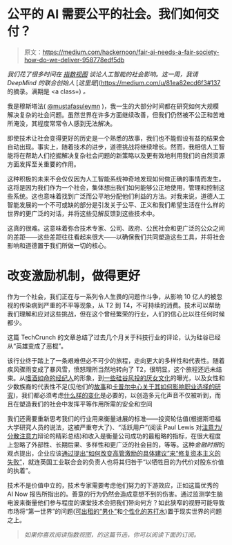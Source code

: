 # 公平的 AI 需要公平的社会。我们如何交付？

> 原文：<https://medium.com/hackernoon/fair-ai-needs-a-fair-society-how-do-we-deliver-958778edf5db>

*我们花了很多时间在* [*指数视图*](http://www.exponentialview.co/newsletter) *谈论人工智能的社会影响。这一周，我请 DeepMind 的联合创始人* [*这里是*](https://medium.com/u/81ea82ecd6f3#137 的摘录。满期是</em> <a class=) *。*

我是穆斯塔法( [@mustafasuleymn](http://twitter.com/@mustafasuleymn) )，我一生的大部分时间都在研究如何大规模解决复杂的社会问题。虽然世界在许多方面继续改善，但我们仍然被不公正和苦难所淹没，其程度常常令人感到无法解决。

即使技术让社会变得更好的历史是一个熟悉的故事，我们也不能假设有益的结果会自动出现。事实上，随着技术的进步，道德挑战将继续增长。然而，我相信人工智能将在帮助人们挖掘解决复杂社会问题的新策略以及更有效地利用我们的自然资源方面发挥至关重要的作用。

这种积极的未来不会仅仅因为人工智能系统神奇地发现如何做正确的事情而发生。这将是因为我们作为一个社会，集体想出我们如何能够公正地使用，管理和控制这些系统。这也意味着找到广泛而公平地分配他们利益的方法。对我来说，道德人工智能发展的一个不可或缺的部分是引发关于公平、正义和我们希望生活在什么样的世界的更广泛的对话，并将这些见解反馈到这些技术中。

这真的很难。这意味着弥合技术专家、公司、政府、公民社会和更广泛的公众之间的差距——这些差距往往看起来很大——以确保我们共同塑造这些工具，并将社会影响和道德置于我们所做一切的核心。

# 改变激励机制，做得更好

作为一个社会，我们正在与一系列令人生畏的问题作斗争，从影响 10 亿人的被忽视的传染病到严重的不平等现象，从 T2 到 T4，不可持续的消费。技术可以帮助我们理解和应对这些挑战，但在这个曾经繁荣的行业，人们的信心比以往任何时候都少。

这篇 TechCrunch 的文章总结了过去几个月关于科技行业的评论，认为硅谷已经从“英雄变成了恶棍”。

该行业终于踏上了一条艰难但必不可少的旅程，走向更大的多样性和代表性。随着疾风骤雨变成了暴风雪，愤怒理所当然地转向了 T2，很明显，这个旅程还远未结束。从[嗜酒如命的经纪人](https://www.nytimes.com/2017/04/01/opinion/sunday/jerks-and-the-start-ups-they-ruin.html)的形象，到[一些硅谷风投的厌女文化](https://www.usatoday.com/story/tech/news/2017/06/29/sexual-harassment-scandal-shakes-insular-influential-venture-capital-world/103292998/)的曝光，以及女性和少数族裔的代表性不足(见他们的[故事](https://www.theatlantic.com/magazine/archive/2017/04/why-is-silicon-valley-so-awful-to-women/517788/)和[卡普尔中心关于其如何影响职业选择的研究](http://www.kaporcenter.org/tech-leavers/))，我们都必须考虑[什么样的变化](https://techcrunch.com/2017/08/21/proposed-bill-targets-sexual-harassment-in-venture-capital-industry/)是必要的，以创造多元化声音不仅被听到，而且在塑造我们的社会中发挥平等作用所需的安全和空间

我们还需要重新思考我们的行业用来衡量进展的标准——投资轮估值(根据斯坦福大学研究人员的说法，这被严重夸大了)、“活跃用户”(阅读 Paul Lewis 对[注意力/分散注意力](https://www.theguardian.com/technology/2017/oct/05/smartphone-addiction-silicon-valley-dystopia)辩论的精彩总结)和收入是衡量公司成功的最粗略的指标，在很大程度上忽略了外部性、长期后果、多样性和更广泛的社会目的，等等。这种*金融时报*的观点提出，企业应该[通过提出“如何改变高管激励的具体建议”来“修复资本主义的失败”](https://www.ft.com/content/da9aa4ce-b7e4-11e7-8c12-5661783e5589)，就连英国工业联合会的负责人也将其归咎于“以牺牲目的为代价对股东价值的执着”。

技术不是价值中立的，技术专家需要考虑他们努力的下游效应，正如这篇优秀的 AI Now 报告所指出的。善意的行为仍然会造成意想不到的伤害。通过监测学生脑电波来衡量他们参与程度的课堂技术会把我们带向何方？如此狭窄的视野可能导致市场将“第一世界”的问题([可出租的“男仆”](http://www.businessinsider.com/manservants-review-2015-8)和[个性化的苏打水](https://venturebeat.com/2017/10/21/vending-machines-are-getting-smarter-with-machine-learning-and-facial-recognition/))置于现实世界的问题之上。

> **如果你喜欢阅读指数视图*，*的这篇节选，你可以阅读下面的订阅。**